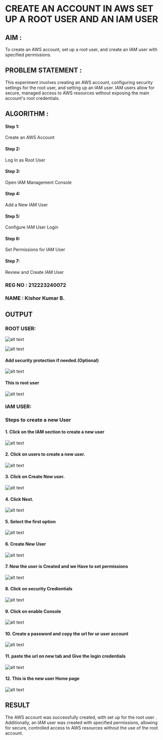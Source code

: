  # CREATE AN  ACCOUNT IN AWS SET UP A ROOT USER AND AN IAM USER 

## AIM :
To create an AWS account, set up a root user, and create an IAM user with specified permissions.

## PROBLEM STATEMENT :
This experiment involves creating an AWS account, configuring security settings for the root user, and setting up an IAM user. IAM users allow for secure, managed access to AWS resources without exposing the main account's root credentials.

## ALGORITHM :

 #### Step 1:
 Create an AWS Account </br>
 #### Step 2:
 Log In as Root User </br>
 #### Step 3:
 Open IAM Management Console</br>
 #### Step 4:
 Add a New IAM User</br>
 #### Step 5:
 Configure IAM User Login</br>
 #### Step 6:
 Set Permissions for IAM User</br>
 #### Step 7:
 Review and Create IAM User</br>

### REG NO : 212223240072
### NAME   : Kishor Kumar B.
  

  
## OUTPUT

### ROOT USER:
![alt text](img/1.png)

![alt text](img/2.png)
#### Add security protection if needed.(Optional)
![alt text](img/3.png)
#### This is root user
![alt text](img/4.png)

### IAM USER:
### Steps to create a new User
#### 1. Click on the IAM section to create a new user
![alt text](img/4.1.png)

#### 2. Click on users to create a new user.
![alt text](img/5.png)
#### 3. Click on Create New user.
![alt text](img/6.png)
#### 4. Click Next.
![alt text](img/7.png)
#### 5. Select the first option
![alt text](img/8.png)
#### 6. Create New User
![alt text](img/9.png)
#### 7. Now the user is Created and we Have to set permissions 
![alt text](img/10.png)
#### 8. Click on security Credientials
![alt text](img/11.png)
#### 9. Click on enable Console
![alt text](img/12.png)
#### 10. Create a password and copy the url for ur user account 
![alt text](img/13.png)
#### 11. paste the url on new tab and  Give the login credentials
![alt text](img/14.png)
#### 12. This is the new user Home page
![alt text](img/15.png)
## RESULT
The AWS account was successfully created, with set up for the root user . Additionally, an IAM user was created with specified permissions, allowing for secure, controlled access to AWS resources without the use of the root account. 

  


